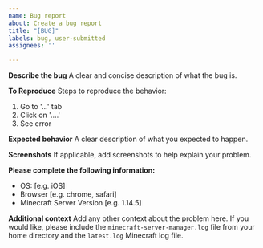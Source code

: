 ```yaml
---
name: Bug report
about: Create a bug report
title: "[BUG]"
labels: bug, user-submitted
assignees: ''

---
```


**Describe the bug**
A clear and concise description of what the bug is.

**To Reproduce**
Steps to reproduce the behavior:
1. Go to '...' tab
2. Click on '....'
3. See error

**Expected behavior**
A clear description of what you expected to happen.

**Screenshots**
If applicable, add screenshots to help explain your problem.

**Please complete the following information:**
 - OS: [e.g. iOS]
 - Browser [e.g. chrome, safari]
 - Minecraft Server Version [e.g. 1.14.5]

**Additional context**
Add any other context about the problem here. If you would like, please include the `minecraft-server-manager.log` file from your home directory and the `latest.log` Minecraft log file.

